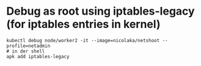 # Debug as root using iptables-legacy (for iptables entries in kernel) 


```
kubectl debug node/worker2 -it --image=nicolaka/netshoot --profile=netadmin  
# in der shell 
apk add iptables-legacy
```
